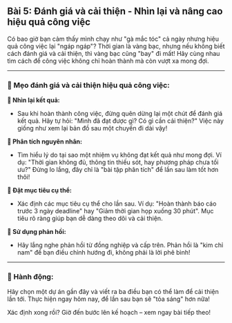 ## Bài 5: Đánh giá và cải thiện - Nhìn lại và nâng cao hiệu quả công việc

Có bao giờ bạn cảm thấy mình chạy như "gà mắc tóc" cả ngày nhưng hiệu quả công việc lại "ngáp ngáp"? Thời gian là vàng bạc, nhưng nếu không biết cách đánh giá và cải thiện, thì vàng bạc cũng "bay" đi mất! Hãy cùng nhau tìm cách để công việc không chỉ hoàn thành mà còn vượt xa mong đợi.

---

### 📌 Mẹo đánh giá và cải thiện hiệu quả công việc:

**🔹 Nhìn lại kết quả:**
- Sau khi hoàn thành công việc, đừng quên dừng lại một chút để đánh giá kết quả. Hãy tự hỏi: "Mình đã đạt được gì? Có gì cần cải thiện?" Việc này giống như xem lại bản đồ sau một chuyến đi dài vậy!

**🔹 Phân tích nguyên nhân:**
- Tìm hiểu lý do tại sao một nhiệm vụ không đạt kết quả như mong đợi. Ví dụ: "Thời gian không đủ, thông tin thiếu sót, hay phương pháp chưa tối ưu?" Đừng lo lắng, đây chỉ là "bài tập phân tích" để lần sau làm tốt hơn thôi!

**🔹 Đặt mục tiêu cụ thể:**
- Xác định các mục tiêu cụ thể cho lần sau. Ví dụ: "Hoàn thành báo cáo trước 3 ngày deadline" hay "Giảm thời gian họp xuống 30 phút". Mục tiêu rõ ràng giúp bạn dễ dàng theo dõi và cải thiện.

**🔹 Sử dụng phản hồi:**
- Hãy lắng nghe phản hồi từ đồng nghiệp và cấp trên. Phản hồi là "kim chỉ nam" để bạn điều chỉnh hướng đi, không phải là lời phê bình!

---

### 🚀 Hành động:

Hãy chọn một dự án gần đây và viết ra ba điều bạn có thể làm để cải thiện lần tới. Thực hiện ngay hôm nay, để lần sau bạn sẽ "tỏa sáng" hơn nữa!

Xác định xong rồi? Giờ đến bước lên kế hoạch – xem ngay bài tiếp theo!
